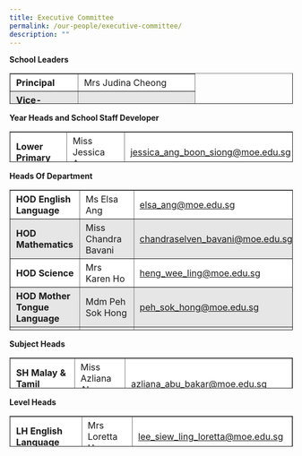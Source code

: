 ```yaml
---
title: Executive Committee
permalink: /our-people/executive-committee/
description: ""
---
```

**School Leaders**

<table border="1" style="box-sizing: inherit; border-collapse: collapse; border-spacing: 0px; max-width: 100%; height: 53px; width: 779px;"><tbody style="box-sizing: inherit;"><tr style="box-sizing: inherit; background: rgb(255, 255, 255);"><td style="box-sizing: inherit; padding: 5px 10px; width: 69px;"><strong style="box-sizing: inherit; font-weight: bold;">Principal</strong></td><td style="box-sizing: inherit; padding: 5px 10px; width: 188px;">Mrs Judina Cheong</td></tr><tr style="box-sizing: inherit; background: rgb(230, 230, 230);"><td style="box-sizing: inherit; padding: 5px 10px; width: 69px;"><strong style="box-sizing: inherit; font-weight: bold;">Vice-Principal (Curriculum)</strong></td><td style="box-sizing: inherit; padding: 5px 10px; width: 188px;">Mrs Charmaine Lee</td></tr><tr style="box-sizing: inherit; background: rgb(255, 255, 255);"><td style="box-sizing: inherit; padding: 5px 10px; width: 69px;"><strong style="box-sizing: inherit; font-weight: bold;">Vice-Principal (Admin)</strong></td><td style="box-sizing: inherit; padding: 5px 10px; width: 188px;">Mrs Yvonne Tan</td></tr></tbody></table>

**Year Heads and School Staff Developer**

<table border="1" style="box-sizing: inherit; border-collapse: collapse; border-spacing: 0px; max-width: 100%; height: 53px; width: 774px;"><tbody style="box-sizing: inherit;"><tr style="box-sizing: inherit; background: rgb(255, 255, 255);"><td style="box-sizing: inherit; padding: 5px 10px; width: 174px;"><strong style="box-sizing: inherit; font-weight: bold;">Lower Primary</strong></td><td style="box-sizing: inherit; padding: 5px 10px; width: 177.322px;"><span style="box-sizing: inherit; font-size: 12pt;">Miss Jessica Ang</span></td><td style="box-sizing: inherit; padding: 5px 10px; width: 127.678px;"><span style="box-sizing: inherit; font-size: 12pt;"><a href="mailto:jessica_ang_boon_siong@moe.edu.sg">jessica_ang_boon_siong@moe.edu.sg</a></span></td></tr><tr style="box-sizing: inherit; background: rgb(230, 230, 230);"><td style="box-sizing: inherit; padding: 5px 10px; width: 174px;"><strong style="box-sizing: inherit; font-weight: bold;">Middle Primary</strong></td><td style="box-sizing: inherit; padding: 5px 10px; width: 177.322px;"><span style="box-sizing: inherit; font-size: 12pt;">Miss Rajini Devi</span></td><td style="box-sizing: inherit; padding: 5px 10px; width: 127.678px;"><span style="box-sizing: inherit; font-size: 12pt; text-align: center;"><a href="mailto:rajini_devi_ram_rattan@moe.edu.sg">rajini_devi_ram_rattan@moe.edu.sg</span></td></tr><tr style="box-sizing: inherit; background: rgb(255, 255, 255);"><td style="box-sizing: inherit; padding: 5px 10px; width: 174px;"><strong style="box-sizing: inherit; font-weight: bold;">Upper Primary</strong></td><td style="box-sizing: inherit; padding: 5px 10px; width: 177.322px;">Mrs Carmen Fernando</td><td style="box-sizing: inherit; padding: 5px 10px; width: 127.678px;"><span style="box-sizing: inherit; font-size: 12pt; text-align: center;"><a href="mailto:carmen_judith_wijeysingha@moe.edu.sg">carmen_judith_wijeysingha@moe.edu.sg</span></td></tr><tr style="box-sizing: inherit; background: rgb(230, 230, 230);"><td style="box-sizing: inherit; padding: 5px 10px; width: 174px;"><strong style="box-sizing: inherit; font-weight: bold;">School Staff Developer</strong></td><td style="box-sizing: inherit; padding: 5px 10px; width: 177.322px;">Mrs Veerarajoo Devika</td><td style="box-sizing: inherit; padding: 5px 10px; width: 127.678px;"><span style="box-sizing: inherit; font-size: 12pt; text-align: center;"><a href="mailto:veerarajoo_devika@moe.edu.sg">veerarajoo_devika@moe.edu.sg</span></td></tr></tbody></table>

**Heads Of Department**

<table border="1" style="box-sizing: inherit; border-collapse: collapse; border-spacing: 0px; max-width: 100%; height: 249px; width: 771px;"><tbody style="box-sizing: inherit;"><tr style="box-sizing: inherit; background: rgb(255, 255, 255);"><td style="box-sizing: inherit; padding: 5px 10px; width: 217px;"><strong style="box-sizing: inherit; font-weight: bold;">HOD English Language</strong></td><td style="box-sizing: inherit; padding: 5px 10px; width: 223.769px;">Ms Elsa Ang</td><td style="box-sizing: inherit; padding: 5px 10px; width: 354.231px;"><span style="box-sizing: inherit; font-size: 12pt; text-align: center;"><a href="mailto:elsa_ang@moe.edu.sg">elsa_ang@moe.edu.sg</span></td></tr><tr style="box-sizing: inherit; background: rgb(230, 230, 230);"><td style="box-sizing: inherit; padding: 5px 10px; width: 217px;"><strong style="box-sizing: inherit; font-weight: bold;">HOD Mathematics</strong></td><td style="box-sizing: inherit; padding: 5px 10px; width: 223.769px;">Miss Chandra Bavani</td><td style="box-sizing: inherit; padding: 5px 10px; width: 354.231px;"><span style="box-sizing: inherit; font-size: 12pt; text-align: center;"><a href="mailto:chandraselven_bavani@moe.edu.sg">chandraselven_bavani@moe.edu.sg</span></td></tr><tr style="box-sizing: inherit; background: rgb(255, 255, 255);"><td style="box-sizing: inherit; padding: 5px 10px; width: 217px;"><strong style="box-sizing: inherit; font-weight: bold;">HOD Science</strong></td><td style="box-sizing: inherit; padding: 5px 10px; width: 223.769px;">Mrs Karen Ho</td><td style="box-sizing: inherit; padding: 5px 10px; width: 354.231px;"><span style="box-sizing: inherit; font-size: 12pt; text-align: center;"><a href="mailto:heng_wee_ling@moe.edu.sg">heng_wee_ling@moe.edu.sg</span></td></tr><tr style="box-sizing: inherit; background: rgb(230, 230, 230);"><td style="box-sizing: inherit; padding: 5px 10px; width: 217px;"><strong style="box-sizing: inherit; font-weight: bold;">HOD Mother Tongue Language</strong></td><td style="box-sizing: inherit; padding: 5px 10px; width: 223.769px;">Mdm Peh Sok Hong</td><td style="box-sizing: inherit; padding: 5px 10px; width: 354.231px;"><span style="box-sizing: inherit; font-size: 12pt; text-align: center;"><a href="mailto:peh_sok_hong@moe.edu.sg">peh_sok_hong@moe.edu.sg</span></td></tr><tr style="box-sizing: inherit; background: rgb(255, 255, 255);"><td style="box-sizing: inherit; padding: 5px 10px; width: 217px;"><strong style="box-sizing: inherit; font-weight: bold;">HOD Sports &amp; CCA</strong></td><td style="box-sizing: inherit; padding: 5px 10px; width: 223.769px;">Mrs Kian Lan Gosian</td><td style="box-sizing: inherit; padding: 5px 10px; width: 354.231px;"><span style="box-sizing: inherit; font-size: 12pt; text-align: center;"><a href="mailto:quek_kian_lan@moe.edu.sg">quek_kian_lan@moe.edu.sg</span></td></tr><tr style="box-sizing: inherit; background: rgb(230, 230, 230);"><td style="box-sizing: inherit; padding: 5px 10px; width: 217px;"><strong style="box-sizing: inherit; font-weight: bold;">HOD Infocomm Technology</strong></td><td style="box-sizing: inherit; padding: 5px 10px; width: 223.769px;">Mrs Tan Chujie</td><td style="box-sizing: inherit; padding: 5px 10px; width: 354.231px;"><span style="box-sizing: inherit; font-size: 12pt; text-align: center;"><a href="mailto:tan_chujie@moe.edu.sg">tan_chujie@moe.edu.sg</span></td></tr><tr style="box-sizing: inherit; background: rgb(255, 255, 255);"><td style="box-sizing: inherit; padding: 5px 10px; width: 217px;"><strong style="box-sizing: inherit; font-weight: bold;">HOD Student Management</strong></td><td style="box-sizing: inherit; padding: 5px 10px; width: 223.769px;">Mdm Lee Ching</td><td style="box-sizing: inherit; padding: 5px 10px; width: 354.231px;"><span style="box-sizing: inherit; font-size: 12pt; text-align: center;"><a href="mailto:lee_ching_a@moe.edu.sg">lee_ching_a@moe.edu.sg</span></td></tr><tr style="box-sizing: inherit; background: rgb(230, 230, 230);"><td style="box-sizing: inherit; padding: 5px 10px; width: 217px;"><strong style="box-sizing: inherit; font-weight: bold;">HOD Character &amp; Citizenship Education</strong></td><td style="box-sizing: inherit; padding: 5px 10px; width: 223.769px;">Mrs Stephanie Goh</td><td style="box-sizing: inherit; padding: 5px 10px; width: 354.231px;"><span style="box-sizing: inherit; font-size: 12pt; text-align: center;"><a href="mailto:stephanie_lim_mei_fong@moe.edu.sg">stephanie_lim_mei_fong@moe.edu.sg</span></td></tr></tbody></table>

**Subject Heads**

<table border="1" style="box-sizing: inherit; border-collapse: collapse; border-spacing: 0px; max-width: 100%; height: 53px; width: 773.984px;"><tbody style="box-sizing: inherit;"><tr style="box-sizing: inherit; background: rgb(255, 255, 255);"><td style="box-sizing: inherit; padding: 5px 10px; width: 154px;"><strong style="box-sizing: inherit; font-weight: bold;">SH Malay &amp; Tamil Languages</strong></td><td style="box-sizing: inherit; padding: 5px 10px; width: 158px;">Miss Azliana Abu Bakar</td><td style="box-sizing: inherit; padding: 5px 10px; width: 204.984px;"><span style="box-sizing: inherit; font-size: 12pt; text-align: center;"><a href="mailto:azliana_abu_bakar@moe.edu.sg">azliana_abu_bakar@moe.edu.sg</span></td></tr><tr style="box-sizing: inherit; background: rgb(230, 230, 230);"><td style="box-sizing: inherit; padding: 5px 10px; width: 154px;"><strong style="box-sizing: inherit; font-weight: bold;">SH Aesthetics<br style="box-sizing: inherit;">(Music)</strong></td><td style="box-sizing: inherit; padding: 5px 10px; width: 158px;">Ms Carolyn Tan</td><td style="box-sizing: inherit; padding: 5px 10px; width: 204.984px;"><span style="box-sizing: inherit; font-size: 12pt; text-align: center;"><a href="mailto:carolyn_tan_phek_gek@moe.edu.sg">carolyn_tan_phek_gek@moe.edu.sg</span></td></tr><tr style="box-sizing: inherit; background: rgb(255, 255, 255);"><td style="box-sizing: inherit; padding: 5px 10px; width: 154px;"><strong style="box-sizing: inherit; font-weight: bold;">SH Infocomm Technology</strong></td><td style="box-sizing: inherit; padding: 5px 10px; width: 158px;">Mr Low Hock Siang</td><td style="box-sizing: inherit; padding: 5px 10px; width: 204.984px;"><span style="box-sizing: inherit; font-size: 12pt; text-align: center;"><a href="mailto:low_hock_siang@moe.edu.sg">low_hock_siang@moe.edu.sg</span></td></tr><tr style="box-sizing: inherit; background: rgb(230, 230, 230);"><td style="box-sizing: inherit; padding: 5px 10px; width: 154px;"><strong style="box-sizing: inherit; font-weight: bold;">SH Student Leadership</strong></td><td style="box-sizing: inherit; padding: 5px 10px; width: 158px;">Mrs Angeline Chiew</td><td style="box-sizing: inherit; padding: 5px 10px; width: 204.984px;"><span style="box-sizing: inherit; font-size: 12pt; text-align: center;"><a href="mailto:angeline_ng_swee_kim@moe.edu.sg">angeline_ng_swee_kim@moe.edu.sg</span></td></tr><tr style="box-sizing: inherit; background: rgb(255, 255, 255);"><td style="box-sizing: inherit; padding: 5px 10px; width: 154px;"><strong style="box-sizing: inherit; font-weight: bold;">SH Pastoral Care / Values-in-Action</strong></td><td style="box-sizing: inherit; padding: 5px 10px; width: 158px;">Ms Ophelia Chiu</td><td style="box-sizing: inherit; padding: 5px 10px; width: 204.984px;"><span style="box-sizing: inherit; font-size: 12pt; text-align: center;"><a href="mailto:chiu_cheuk_yi_ophelia@moe.edu.sg">chiu_cheuk_yi_ophelia@moe.edu.sg</span></td></tr><tr style="box-sizing: inherit; background: rgb(230, 230, 230);"><td style="box-sizing: inherit; padding: 5px 10px; width: 154px;"><strong style="box-sizing: inherit; font-weight: bold;">SH Innovation</strong></td><td style="box-sizing: inherit; padding: 5px 10px; width: 158px;">Mr Jason Yeo</td><td style="box-sizing: inherit; padding: 5px 10px; width: 204.984px;"><span style="box-sizing: inherit; font-size: 12pt; text-align: center;"><a href="mailto:yeo_hup_teck@moe.edu.sg">yeo_hup_teck@moe.edu.sg</span></td></tr></tbody></table>

**Level Heads**

<table border="1" style="box-sizing: inherit; border-collapse: collapse; border-spacing: 0px; max-width: 100%; height: 53px; width: 762px;"><tbody style="box-sizing: inherit;"><tr style="box-sizing: inherit; background: rgb(255, 255, 255);"><td style="box-sizing: inherit; padding: 5px 10px; width: 197px;"><strong style="box-sizing: inherit; font-weight: bold;">LH English Language</strong></td><td style="box-sizing: inherit; padding: 5px 10px; width: 201px;">Mrs Loretta Han</td><td style="box-sizing: inherit; padding: 5px 10px; width: 364px;"><span style="box-sizing: inherit; font-size: 12pt; text-align: center;"><a href="mailto:lee_siew_ling_loretta@moe.edu.sg">lee_siew_ling_loretta@moe.edu.sg</span></td></tr><tr style="box-sizing: inherit; background: rgb(230, 230, 230);"><td style="box-sizing: inherit; padding: 5px 10px; width: 197px;"><strong style="box-sizing: inherit; font-weight: bold;">LH Mathematics</strong></td><td style="box-sizing: inherit; padding: 5px 10px; width: 201px;">Ms Nelly Toh</td><td style="box-sizing: inherit; padding: 5px 10px; width: 364px;"><span style="box-sizing: inherit; font-size: 12pt; text-align: center;"><a href="mailto:toh_zhi_bei_nelly@moe.edu.sg">toh_zhi_bei_nelly@moe.edu.sg</span></td></tr><tr style="box-sizing: inherit; background: rgb(255, 255, 255);"><td style="box-sizing: inherit; padding: 5px 10px; width: 197px;"><strong style="box-sizing: inherit; font-weight: bold;">LH Science</strong></td><td style="box-sizing: inherit; padding: 5px 10px; width: 201px;">Mrs Jennifer Kwek</td><td style="box-sizing: inherit; padding: 5px 10px; width: 364px;"><span style="box-sizing: inherit; font-size: 12pt; text-align: center;"><a href="mailto:goh_ai_gek@moe.edu.sg">goh_ai_gek@moe.edu.sg</span></td></tr><tr style="box-sizing: inherit; background: rgb(230, 230, 230);"><td style="box-sizing: inherit; padding: 5px 10px; width: 197px;"><strong style="box-sizing: inherit; font-weight: bold;">LH Chinese Language<br style="box-sizing: inherit;"></strong></td><td style="box-sizing: inherit; padding: 5px 10px; width: 201px;">Mrs Lui Zi Hui</td><td style="box-sizing: inherit; padding: 5px 10px; width: 364px;"><span style="box-sizing: inherit; font-size: 12pt; text-align: center;"><a href="mailto:goh_zi_hui@moe.edu.sg">goh_zi_hui@moe.edu.sg</span></td></tr></tbody></table>